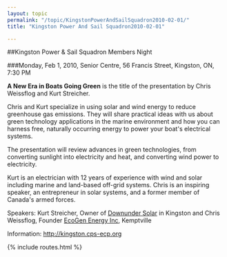 ```yaml
---
layout: topic
permalink: "/topic/KingstonPowerAndSailSquadron2010-02-01/"
title: "Kingston Power And Sail Squadron2010-02-01"

---
```


##Kingston Power & Sail Squadron Members Night

###Monday, Feb 1, 2010, Senior Centre,  56 Francis Street, Kingston, ON, 7:30 PM

**A New Era in Boats Going Green** is the title of the presentation by Chris Weissflog and Kurt Streicher.

Chris and Kurt specialize in using solar and wind energy to reduce greenhouse gas emissions.
They will share practical ideas with us about green technology applications in the marine environment
and how you can harness free, naturally occurring energy to power your boat's electrical systems.

The presentation will review advances in green technologies, from converting sunlight into electricity
and heat, and converting wind power to electricity.

Kurt is an electrician with 12 years of experience with wind and solar including marine and land-based
off-grid systems.  Chris is an inspiring speaker, an entrepreneur in solar systems, and a former member
of Canada's armed forces.

Speakers:  Kurt Streicher, Owner of [Downunder Solar](http://www.downundersolar.ca/) in Kingston and
Chris Weissflog, Founder [EcoGen Energy Inc](http://www.ecogenenergy.ca/), Kemptville

Information: http://kingston.cps-ecp.org

{% include routes.html %}
